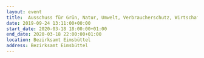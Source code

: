```yaml
---
layout: event
title:  Ausschuss für Grün, Natur, Umwelt, Verbraucherschutz, Wirtschaft, Digitalisierung
date: 2019-09-24 13:11:00+00:00
start_date: 2020-03-18 18:00:00+01:00
end_date: 2020-03-18 22:00:00+01:00
location: Bezirksamt Eimsbüttel
address: Bezirksamt Eimsbüttel
---
```

